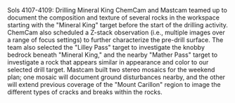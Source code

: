 Sols 4107-4109: Drilling Mineral King 
 ChemCam and Mastcam teamed up to document the composition and texture of several rocks in the workspace starting with the "Mineral King" target before the start of the drilling activity. ChemCam also scheduled a Z-stack observation (i.e., multiple images over a range of focus settings) to further characterize the pre-drill surface. The team also selected the "Lilley Pass" target to investigate the knobby bedrock beneath "Mineral King," and the nearby "Mather Pass" target to investigate a rock that appears similar in appearance and color to our selected drill target. Mastcam built two stereo mosaics for the weekend plan; one mosaic will document ground disturbances nearby, and the other will extend previous coverage of the "Mount Carillon" region to image the different types of cracks and breaks within the rocks.